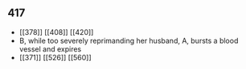 ## 417
- [[378]] [[408]] [[420]] 
- B, while too severely reprimanding her husband, A, bursts a blood vessel and expires
- [[371]] [[526]] [[560]] 

